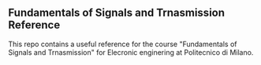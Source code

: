 ## Fundamentals of Signals and Trnasmission Reference

This repo contains a useful reference for the course "Fundamentals of Signals and Trnasmission" for Elecronic enginering at Politecnico di Milano.

 

